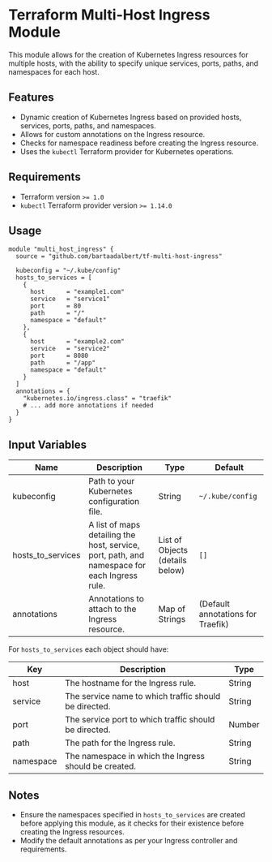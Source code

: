 # Terraform Multi-Host Ingress Module

This module allows for the creation of Kubernetes Ingress resources for multiple hosts, with the ability to specify unique services, ports, paths, and namespaces for each host.

## Features

- Dynamic creation of Kubernetes Ingress based on provided hosts, services, ports, paths, and namespaces.
- Allows for custom annotations on the Ingress resource.
- Checks for namespace readiness before creating the Ingress resource.
- Uses the `kubectl` Terraform provider for Kubernetes operations.

## Requirements

- Terraform version `>= 1.0`
- `kubectl` Terraform provider version `>= 1.14.0`

## Usage

```hcl
module "multi_host_ingress" {
  source = "github.com/bartaadalbert/tf-multi-host-ingress"

  kubeconfig = "~/.kube/config"
  hosts_to_services = [
    {
      host      = "example1.com"
      service   = "service1"
      port      = 80
      path      = "/"
      namespace = "default"
    },
    {
      host      = "example2.com"
      service   = "service2"
      port      = 8080
      path      = "/app"
      namespace = "default"
    }
  ]
  annotations = {
    "kubernetes.io/ingress.class" = "traefik"
    # ... add more annotations if needed
  }
}
```

## Input Variables

| Name               | Description                                                                                                              | Type                                   | Default                           |
|--------------------|--------------------------------------------------------------------------------------------------------------------------|----------------------------------------|-----------------------------------|
| kubeconfig         | Path to your Kubernetes configuration file.                                                                              | String                                 | `~/.kube/config`                  |
| hosts_to_services  | A list of maps detailing the host, service, port, path, and namespace for each Ingress rule.                             | List of Objects (details below)        | `[]`                              |
| annotations        | Annotations to attach to the Ingress resource.                                                                           | Map of Strings                         | (Default annotations for Traefik) |

For `hosts_to_services` each object should have:

| Key       | Description                                                                  | Type     |
|-----------|------------------------------------------------------------------------------|----------|
| host      | The hostname for the Ingress rule.                                          | String   |
| service   | The service name to which traffic should be directed.                        | String   |
| port      | The service port to which traffic should be directed.                        | Number   |
| path      | The path for the Ingress rule.                                              | String   |
| namespace | The namespace in which the Ingress should be created.                        | String   |



## Notes

- Ensure the namespaces specified in `hosts_to_services` are created before applying this module, as it checks for their existence before creating the Ingress resources.
- Modify the default annotations as per your Ingress controller and requirements.



